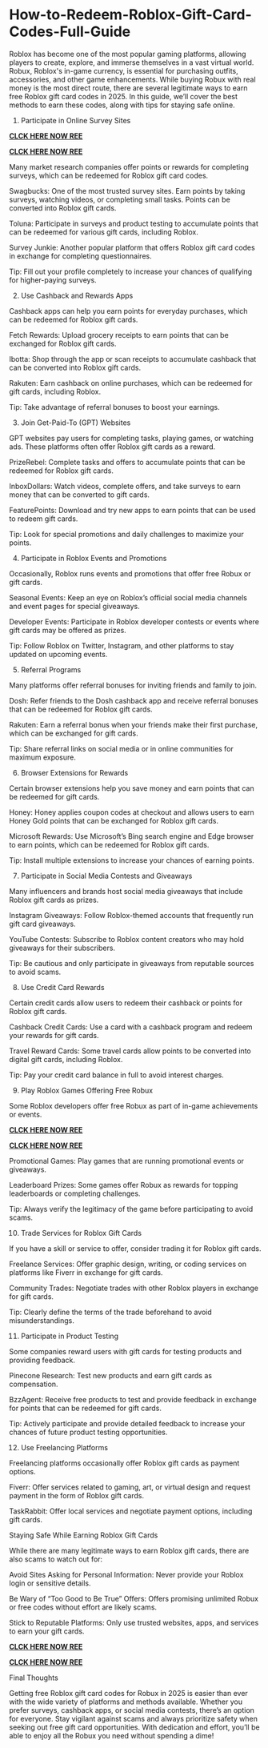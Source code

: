 # How-to-Redeem-Roblox-Gift-Card-Codes-Full-Guide
Roblox has become one of the most popular gaming platforms, allowing players to create, explore, and immerse themselves in a vast virtual world. Robux, Roblox's in-game currency, is essential for purchasing outfits, accessories, and other game enhancements. While buying Robux with real money is the most direct route, there are several legitimate ways to earn free Roblox gift card codes in 2025. In this guide, we’ll cover the best methods to earn these codes, along with tips for staying safe online.

1. Participate in Online Survey Sites

**[CLCK HERE NOW REE](https://tinyurl.com/Robloxgiftcard2522)**

**[CLCK HERE NOW REE](https://tinyurl.com/Robloxgiftcard2522)**

Many market research companies offer points or rewards for completing surveys, which can be redeemed for Roblox gift card codes.

Swagbucks: One of the most trusted survey sites. Earn points by taking surveys, watching videos, or completing small tasks. Points can be converted into Roblox gift cards.

Toluna: Participate in surveys and product testing to accumulate points that can be redeemed for various gift cards, including Roblox.

Survey Junkie: Another popular platform that offers Roblox gift card codes in exchange for completing questionnaires.

Tip: Fill out your profile completely to increase your chances of qualifying for higher-paying surveys.

2. Use Cashback and Rewards Apps

Cashback apps can help you earn points for everyday purchases, which can be redeemed for Roblox gift cards.

Fetch Rewards: Upload grocery receipts to earn points that can be exchanged for Roblox gift cards.

Ibotta: Shop through the app or scan receipts to accumulate cashback that can be converted into Roblox gift cards.

Rakuten: Earn cashback on online purchases, which can be redeemed for gift cards, including Roblox.

Tip: Take advantage of referral bonuses to boost your earnings.

3. Join Get-Paid-To (GPT) Websites

GPT websites pay users for completing tasks, playing games, or watching ads. These platforms often offer Roblox gift cards as a reward.

PrizeRebel: Complete tasks and offers to accumulate points that can be redeemed for Roblox gift cards.

InboxDollars: Watch videos, complete offers, and take surveys to earn money that can be converted to gift cards.

FeaturePoints: Download and try new apps to earn points that can be used to redeem gift cards.

Tip: Look for special promotions and daily challenges to maximize your points.

4. Participate in Roblox Events and Promotions

Occasionally, Roblox runs events and promotions that offer free Robux or gift cards.

Seasonal Events: Keep an eye on Roblox’s official social media channels and event pages for special giveaways.

Developer Events: Participate in Roblox developer contests or events where gift cards may be offered as prizes.

Tip: Follow Roblox on Twitter, Instagram, and other platforms to stay updated on upcoming events.

5. Referral Programs

Many platforms offer referral bonuses for inviting friends and family to join.

Dosh: Refer friends to the Dosh cashback app and receive referral bonuses that can be redeemed for Roblox gift cards.

Rakuten: Earn a referral bonus when your friends make their first purchase, which can be exchanged for gift cards.

Tip: Share referral links on social media or in online communities for maximum exposure.

6. Browser Extensions for Rewards

Certain browser extensions help you save money and earn points that can be redeemed for gift cards.

Honey: Honey applies coupon codes at checkout and allows users to earn Honey Gold points that can be exchanged for Roblox gift cards.

Microsoft Rewards: Use Microsoft’s Bing search engine and Edge browser to earn points, which can be redeemed for Roblox gift cards.

Tip: Install multiple extensions to increase your chances of earning points.

7. Participate in Social Media Contests and Giveaways

Many influencers and brands host social media giveaways that include Roblox gift cards as prizes.

Instagram Giveaways: Follow Roblox-themed accounts that frequently run gift card giveaways.

YouTube Contests: Subscribe to Roblox content creators who may hold giveaways for their subscribers.

Tip: Be cautious and only participate in giveaways from reputable sources to avoid scams.

8. Use Credit Card Rewards

Certain credit cards allow users to redeem their cashback or points for Roblox gift cards.

Cashback Credit Cards: Use a card with a cashback program and redeem your rewards for gift cards.

Travel Reward Cards: Some travel cards allow points to be converted into digital gift cards, including Roblox.

Tip: Pay your credit card balance in full to avoid interest charges.

9. Play Roblox Games Offering Free Robux

Some Roblox developers offer free Robux as part of in-game achievements or events.

**[CLCK HERE NOW REE](https://tinyurl.com/Robloxgiftcard2522)**

**[CLCK HERE NOW REE](https://tinyurl.com/Robloxgiftcard2522)**

Promotional Games: Play games that are running promotional events or giveaways.

Leaderboard Prizes: Some games offer Robux as rewards for topping leaderboards or completing challenges.

Tip: Always verify the legitimacy of the game before participating to avoid scams.

10. Trade Services for Roblox Gift Cards

If you have a skill or service to offer, consider trading it for Roblox gift cards.

Freelance Services: Offer graphic design, writing, or coding services on platforms like Fiverr in exchange for gift cards.

Community Trades: Negotiate trades with other Roblox players in exchange for gift cards.

Tip: Clearly define the terms of the trade beforehand to avoid misunderstandings.

11. Participate in Product Testing

Some companies reward users with gift cards for testing products and providing feedback.

Pinecone Research: Test new products and earn gift cards as compensation.

BzzAgent: Receive free products to test and provide feedback in exchange for points that can be redeemed for gift cards.

Tip: Actively participate and provide detailed feedback to increase your chances of future product testing opportunities.

12. Use Freelancing Platforms

Freelancing platforms occasionally offer Roblox gift cards as payment options.

Fiverr: Offer services related to gaming, art, or virtual design and request payment in the form of Roblox gift cards.

TaskRabbit: Offer local services and negotiate payment options, including gift cards.

Staying Safe While Earning Roblox Gift Cards

While there are many legitimate ways to earn Roblox gift cards, there are also scams to watch out for:

Avoid Sites Asking for Personal Information: Never provide your Roblox login or sensitive details.

Be Wary of “Too Good to Be True” Offers: Offers promising unlimited Robux or free codes without effort are likely scams.

Stick to Reputable Platforms: Only use trusted websites, apps, and services to earn your gift cards.

**[CLCK HERE NOW REE](https://tinyurl.com/Robloxgiftcard2522)**

**[CLCK HERE NOW REE](https://tinyurl.com/Robloxgiftcard2522)**

Final Thoughts

Getting free Roblox gift card codes for Robux in 2025 is easier than ever with the wide variety of platforms and methods available. Whether you prefer surveys, cashback apps, or social media contests, there’s an option for everyone. Stay vigilant against scams and always prioritize safety when seeking out free gift card opportunities. With dedication and effort, you’ll be able to enjoy all the Robux you need without spending a dime!
